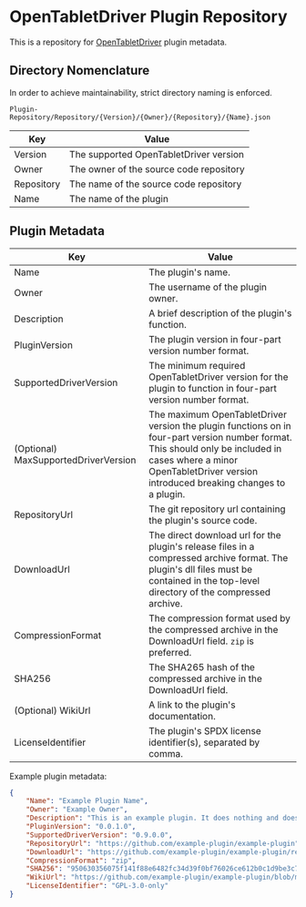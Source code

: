 # OpenTabletDriver Plugin Repository

This is a repository for [OpenTabletDriver](https://github.com/InfinityGhost/OpenTabletDriver) plugin metadata.

## Directory Nomenclature

In order to achieve maintainability, strict directory naming is enforced.

```
Plugin-Repository/Repository/{Version}/{Owner}/{Repository}/{Name}.json
```

| Key        | Value                                                       |
| ---------- | ----------------------------------------------------------- |
| Version    | The supported OpenTabletDriver version                      |
| Owner      | The owner of the source code repository                     |
| Repository | The name of the source code repository                      |
| Name       | The name of the plugin                                      |

## Plugin Metadata

| Key                                  | Value                                                                                                                                                                                                                  |
|--------------------------------------|------------------------------------------------------------------------------------------------------------------------------------------------------------------------------------------------------------------------|
| Name                                 | The plugin's name.                                                                                                                                                                                                     |
| Owner                                | The username of the plugin owner.                                                                                                                                                                                      |
| Description                          | A brief description of the plugin's function.                                                                                                                                                                          |
| PluginVersion                        | The plugin version in four-part version number format.                                                                                                                                                                 |
| SupportedDriverVersion               | The minimum required OpenTabletDriver version for the plugin to function in four-part version number format.                                                                                                           |
| (Optional) MaxSupportedDriverVersion | The maximum OpenTabletDriver version the plugin functions on in four-part version number format. This should only be included in cases where a minor OpenTabletDriver version introduced breaking changes to a plugin. |
| RepositoryUrl                        | The git repository url containing the plugin's source code.                                                                                                                                                            |
| DownloadUrl                          | The direct download url for the plugin's release files in a compressed archive format. The plugin's dll files must be contained in the top-level directory of the compressed archive.                                  |
| CompressionFormat                    | The compression format used by the compressed archive in the DownloadUrl field. `zip` is preferred.                                                                                                                    |
| SHA256                               | The SHA265 hash of the compressed archive in the DownloadUrl field.                                                                                                                                                    |
| (Optional) WikiUrl                   | A link to the plugin's documentation.                                                                                                                                                                                  |
| LicenseIdentifier                    | The plugin's SPDX license identifier(s), separated by comma.                                                                                                                                                                                          |

Example plugin metadata:

```json
{
    "Name": "Example Plugin Name",
    "Owner": "Example Owner",
    "Description": "This is an example plugin. It does nothing and doesn't exist!",
    "PluginVersion": "0.0.1.0",
    "SupportedDriverVersion": "0.9.0.0",
    "RepositoryUrl": "https://github.com/example-plugin/example-plugin",
    "DownloadUrl": "https://github.com/example-plugin/example-plugin/releases/download/0.0.1.0/example-plugin.zip",
    "CompressionFormat": "zip",
    "SHA256": "950630356075f141f88e6482fc34d39f0bf76026ce612b0c1d9be3c76d4aa0d4",
    "WikiUrl": "https://github.com/example-plugin/example-plugin/blob/main/README.md",
    "LicenseIdentifier": "GPL-3.0-only"
}
```
